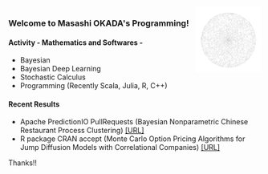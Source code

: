 <img src="https://github.com/jirotubuyaki/jirotubuyaki/blob/main/prefund_color.png" width="26%" align="right">  

### Welcome to Masashi OKADA's Programming!
#### Activity - Mathematics and Softwares -
* Bayesian
* Bayesian Deep Learning
* Stochastic Calculus
* Programming (Recently Scala, Julia, R, C++)

#### Recent Results
* Apache PredictionIO PullRequests (Bayesian Nonparametric Chinese Restaurant Process Clustering)  [[URL]](https://github.com/apache/predictionio/pull/458)
* R package CRAN accept (Monte Carlo Option Pricing Algorithms for Jump Diffusion Models with Correlational Companies)  [[URL]](https://cran.r-project.org/web/packages/Jdmbs/index.html)

Thanks!!
